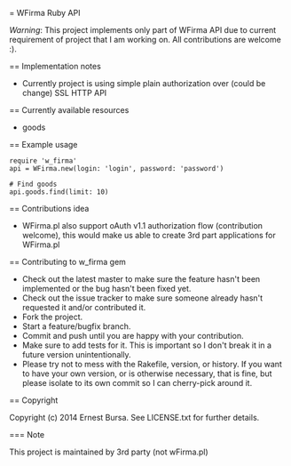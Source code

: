 = WFirma Ruby API

*Warning*: This project implements only part of WFirma API due to current requirement of project that I am working on. All contributions are welcome :).

== Implementation notes
* Currently project is using simple plain authorization over (could be change) SSL HTTP API

== Currently available resources
* goods

== Example usage

    require 'w_firma'
    api = WFirma.new(login: 'login', password: 'password')

    # Find goods
    api.goods.find(limit: 10)

== Contributions idea
* WFirma.pl also support oAuth v1.1 authorization flow (contribution welcome), this would make us able to create 3rd part applications for WFirma.pl

== Contributing to w_firma gem

* Check out the latest master to make sure the feature hasn't been implemented or the bug hasn't been fixed yet.
* Check out the issue tracker to make sure someone already hasn't requested it and/or contributed it.
* Fork the project.
* Start a feature/bugfix branch.
* Commit and push until you are happy with your contribution.
* Make sure to add tests for it. This is important so I don't break it in a future version unintentionally.
* Please try not to mess with the Rakefile, version, or history. If you want to have your own version, or is otherwise necessary, that is fine, but please isolate to its own commit so I can cherry-pick around it.

== Copyright

Copyright (c) 2014 Ernest Bursa. See LICENSE.txt for
further details.

=== Note

This project is maintained by 3rd party (not wFirma.pl)